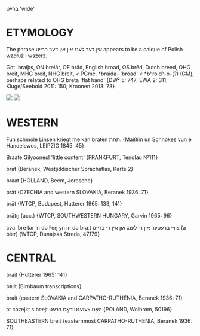 ברייט
'wide'

ETYMOLOGY
===========
The phrase אין דער לענג און אין דער ברייט appears to be a calque of Polish wzdłuż i wszerz.

Got. braiþs, ON breiðr, OE brād, English broad, OS brēd, Dutch breed, OHG breit, MHG breit, NHG breit, < PGmc. *braida- 'broad' < *bʰroidʰ-o-(?) (GM); perhaps related to OHG breta 'flat hand'
{DW² 5: 747; EWA 2: 311; Kluge/Seebold 2011: 150; Kroonen 2013: 73}

![](https://ia802902.us.archive.org/9/items/Yiddish-Dialect-Maps/map%20-%20FoY3-67%20-%20breyt%20bret%20broyt.jpg)
![](https://ia902902.us.archive.org/9/items/Yiddish-Dialect-Maps/Beranek_Karte_2.jpg)

WESTERN
========

Fun schmole Linsen kriegt me kan braten תחת.
{Maißim un Schnokes vun e Handelewos, LEIPZIG 1845: 45}

Braate Gilyoones! 'little content'
{FRANKFURT, Tendlau №111}

brāt {Beranek, Westjiddischer Sprachatlas, Karte 2}

braat  {HOLLAND, Beem, Jerosche}

brāt {CZECHIA and western SLOVAKIA, Beranek 1936: 71}

brāt {WTCP, Budapest, Hutterer 1965: 133, 141}

brātn̥ (acc.) {WTCP, SOUTHWESTERN HUNGARY, Garvin 1965: 96}

cvaː breˑtər in də lʲeŋ yn in də braːt צוויי ברעטער אין די לענג און אין די ברייט (a bier) {WTCP, Dunajská Streda, 47179}

CENTRAL
========

brait {Hutterer 1965: 141}

bʀiit {Birnbaum transcriptions}

brait {eastern SLOVAKIA and CARPATHO-RUTHENIA, Beranek 1936: 71}

ɔt cəzejkt s bʀejt האָט צעזעגט דאָס ברעט {POLAND, Wolbrom, 50196}

SOUTHEASTERN
breit {easternmost CARPATHO-RUTHENIA, Beranek 1936: 71}
